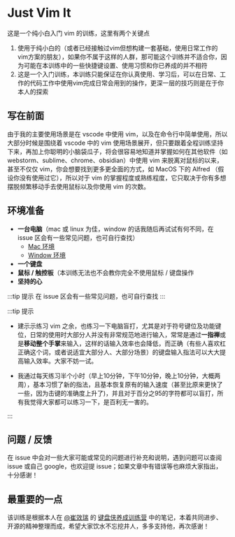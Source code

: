 # Just Vim It
这是一个纯小白入门 vim 的训练，这里有两个关键点
1. 使用于纯小白的（或者已经接触过vim但想构建一套基础，使用日常工作的vim方案的朋友），如果你不属于这样的人群，那可能这个训练并不适合你，因为可能在本训练中的一些快捷键设置、使用习惯和你已养成的并不相符
2. 这是一个入门训练，本训练只能保证在你认真使用、学习后，可以在日常、工作的代码工作中使用vim完成日常会用到的操作，更深一层的技巧则是在于你本人的探索

## 写在前面

由于我的主要使用场景是在 vscode 中使用 vim，以及在命令行中简单使用，所以大部分时候是围绕着 vscode 中的 vim 使用场景展开，但只要跟着全程训练坚持下来，再加上你聪明的小脑袋瓜子，将会很容易地知道并掌握如何在其他软件（如 webstorm、sublime、chrome、obsidian）中使用 vim 来脱离对鼠标的以来，甚至不仅仅 vim，你会想要找到更多更全面的方式，如 MacOS 下的 Alfred （假设你没有使用过它），所以对于 vim 的掌握程度或熟练程度，它只取决于你有多想摆脱频繁移动手去使用鼠标以及你使用 vim 的次数。

## 环境准备
  * **一台电脑**（mac 或 linux 为佳，window 的话我随后再试试有何不同，在 issue 区会有一些常见问题，也可自行查找）
    - [ Mac 环境 ](./for-mac.md)
    - [ Window 环境 ](./for-window.md)
  * **一个键盘**
  * **鼠标 / 触控板**（本训练无法也不会教你完全不使用鼠标 / 键盘操作
  * **坚持的心**

  :::tip 提示
  在 issue 区会有一些常见问题，也可自行查找
  :::
  
  :::tip 提示

  - 建示示练习 vim 之余，也练习一下电脑盲打，尤其是对于符号键位及功能键位，日常的使用时大部分人并没有非常规范地进行输入，常常是通过**一指禅**或是**移动整个手掌**来输入，这样的话输入效率也会降低，而正确（有些人喜欢杠正确这个词，或者说适宜大部分人、大部分场景）的键盘输入指法可以大大提高输入效率。大家不妨一试。
  
  - 我通过每天练习半个小时（早上10分钟，下午10分钟，晚上10分钟，大概两周），基本习惯了新的指法，且基本恢复原有的输入速度（甚至比原来更快了一些，因为击键的准确度上升了)，并且对于百分之95的字符都可以盲打，所有我觉得大家都可以练习一下，是百利无一害的。
  
  :::

## 问题 / 反馈
在 issue 中会对一些大家可能或常见的问题进行补充和说明，遇到问题可以查阅 issue 或自己 google，也欢迎提 issue；如果文章中有错误等也麻烦大家指出，十分感谢！

## 最重要的一点
该训练是根据本人在 [@崔效瑞](https://github.com/cuixiaorui) 的 [键盘侠养成训练营](https://appewiejl9g3764.h5.xiaoeknow.com/p/course/ecourse/course_28y3lTEa0pnA2HVLtZiz1vQ2kH4) 中的笔记，本着共同进步、开源的精神整理而成，希望大家饮水不忘挖井人，多多支持他，再次感谢！